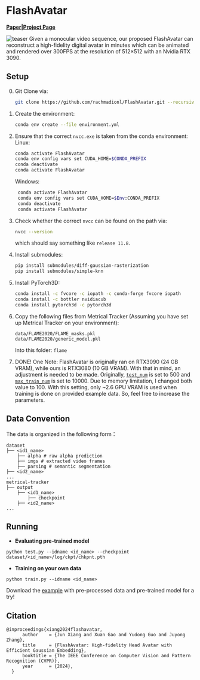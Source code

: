 # FlashAvatar
**[Paper](https://arxiv.org/abs/2312.02214)|[Project Page](https://ustc3dv.github.io/FlashAvatar/)**

![teaser](exhibition/teaser.png)
Given a monocular video sequence, our proposed FlashAvatar can reconstruct a high-fidelity digital avatar in minutes which can be animated and rendered over 300FPS at the resolution of 512×512 with an Nvidia RTX 3090.

## Setup

0. Git Clone via:
    ```bash
    git clone https://github.com/rachmadionl/FlashAvatar.git --recursive
    ```

1. Create the environment:

    ```bash
    conda env create --file environment.yml
    ```

2. Ensure that the correct `nvcc.exe` is taken from the conda environment:  
   Linux:
    ```bash
    conda activate FlashAvatar
    conda env config vars set CUDA_HOME=$CONDA_PREFIX
    conda deactivate
    conda activate FlashAvatar
    ```
   Windows: 
   ```bash
    conda activate FlashAvatar
    conda env config vars set CUDA_HOME=$Env:CONDA_PREFIX
    conda deactivate
    conda activate FlashAvatar
    ```
3. Check whether the correct `nvcc` can be found on the path via:
    ```bash
    nvcc --version
    ```
    which should say something like `release 11.8`.

4. Install submodules:
    ```bash
    pip install submodules/diff-gaussian-rasterization
    pip install submodules/simple-knn
    ```

5. Install PyTorch3D:
    ```bash
    conda install -c fvcore -c iopath -c conda-forge fvcore iopath
    conda install -c bottler nvidiacub
    conda install pytorch3d -c pytorch3d
    ```

6. Copy the following files from Metrical Tracker (Assuming you have set up Metrical Tracker on your environment):
    ```
    data/FLAME2020/FLAME_masks.pkl
    data/FLAME2020/generic_model.pkl
    ```
    Into this folder: `flame`

7. DONE! One Note: FlashAvatar is originally ran on RTX3090 (24 GB VRAM), while ours is RTX3080 (10 GB VRAM). With that in mind, an adjustment is needed to be made. Originally, [`test_num`](https://github.com/rachmadionl/FlashAvatar/blob/main/scene/__init__.py#L34) is set to 500 and [`max_train_num`](https://github.com/rachmadionl/FlashAvatar/blob/main/scene/__init__.py#L37) is set to 10000. Due to memory limitation, I changed both value to 100. With this setting, only ~2.6 GPU VRAM is used when training is done on provided example data. So, feel free to increase the parameters.

## Data Convention
The data is organized in the following form：
```
dataset
├── <id1_name>
    ├── alpha # raw alpha prediction
    ├── imgs # extracted video frames
    ├── parsing # semantic segmentation
├── <id2_name>
...
metrical-tracker
├── output
    ├── <id1_name>
        ├── checkpoint
    ├── <id2_name>
...
```
## Running
- **Evaluating pre-trained model**
```shell
python test.py --idname <id_name> --checkpoint dataset/<id_name>/log/ckpt/chkpnt.pth
```
-  **Training on your own data** 
```shell
python train.py --idname <id_name>
```
Download the [example](https://drive.google.com/file/d/1_WLvlmHD73jOAO178N7eX5UQqlrL2ghD/view?usp=drive_link) with pre-processed data and pre-trained model for a try!

## Citation
```
@inproceedings{xiang2024flashavatar,
      author    = {Jun Xiang and Xuan Gao and Yudong Guo and Juyong Zhang},
      title     = {FlashAvatar: High-fidelity Head Avatar with Efficient Gaussian Embedding},
      booktitle = {The IEEE Conference on Computer Vision and Pattern Recognition (CVPR)},
      year      = {2024},
  }
```
